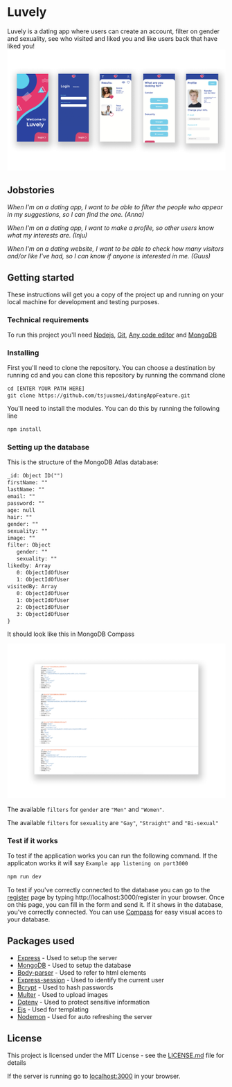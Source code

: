 
# Luvely
Luvely is a dating app where users can create an account, filter on gender and sexuality, see who visited and liked you and like users back that have liked you!
![Luvely](https://github.com/tsjuusmei/datingAppFeature/blob/develop/documentatie/images/luvely.png?raw=true)

## Jobstories
_When I'm on a dating app, I want to be able to filter the people who appear in my suggestions, so I can find the one. (Anna)_ 

_When I'm on a dating app, I want to make a profile, so other users know what my interests are. (Inju)_

_When I'm on a dating website, I want to be able to check how many visitors and/or like I've had, so I can know if anyone is interested in me. (Guus)_

## Getting started
These instructions will get you a copy of the project up and running on your local machine for development and testing purposes.

### Technical requirements
To run this project you'll need [Nodejs](https://nodejs.org/en/download/), [Git](https://git-scm.com/downloads), [Any code editor](https://code.visualstudio.com/download) and [MongoDB](https://www.mongodb.com/cloud/atlas/register)

### Installing
First you'll need to clone the repository. You can choose a destination by running cd and you can clone this repository by running the command clone
```
cd [ENTER YOUR PATH HERE]
git clone https://github.com/tsjuusmei/datingAppFeature.git
```
You'll need to install the modules. You can do this by running the following line
```cmd
npm install
```

### Setting up the database

This is the structure of the MongoDB Atlas database:

```
_id: Object ID("")
firstName: ""
lastName: ""
email: ""
password: ""
age: null
hair: ""
gender: ""
sexuality: ""
image: ""
filter: Object
   gender: ""
   sexuality: ""
likedby: Array
   0: ObjectIdOfUser
   1: ObjectIdOfUser
visitedBy: Array
   0: ObjectIdOfUser
   1: ObjectIdOfUser
   2: ObjectIdOfUser
   3: ObjectIdOfUser
}
```

It should look like this in MongoDB Compass

![Database](https://github.com/tsjuusmei/datingAppFeature/blob/develop/documentatie/images/database.png?raw=true)

The available `filters` for `gender` are `"Men"` and `"Women"`. 

The available `filters` for `sexuality` are `"Gay"`, `"Straight"` and `"Bi-sexual"`

### Test if it works

To test if the application works you can run the following command. If the applicaton works it will say `Example app listening on port3000`
```cmd
npm run dev
```
To test if you've correctly connected to the database you can go to the [register](http://localhost:3000/register) page by typing http://localhost:3000/register in your browser. Once on this page, you can fill in the form and send it. If it shows in the database, you've correctly connected. You can use [Compass](https://www.mongodb.com/download-center/compass) for easy visual acces to your database.

## Packages used
* [Express](https://www.npmjs.com/package/express) - Used to setup the server
* [MongoDB](https://www.npmjs.com/package/mongodb) - Used to setup the database
* [Body-parser](https://www.npmjs.com/package/body-parser) - Used to refer to html elements
* [Express-session](https://www.npmjs.com/package/express-session) - Used to identify the current user
* [Bcrypt](https://www.npmjs.com/package/bcrypt) - Used to hash passwords
* [Multer](https://www.npmjs.com/package/multer) - Used to upload images
* [Dotenv](https://www.npmjs.com/package/dotenv) - Used to protect sensitive information
* [Ejs](https://www.npmjs.com/package/ejs) - Used for templating
* [Nodemon](https://www.npmjs.com/package/nodemon) - Used for auto refreshing the server

## License
This project is licensed under the MIT License - see the [LICENSE.md](https://github.com/tsjuusmei/datingAppFeature/blob/master/LICENSE) file for details

If the server is running go to [localhost:3000](http://localhost:3000/) in your browser.
